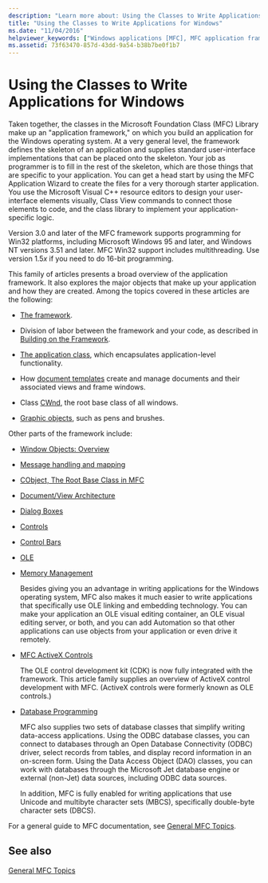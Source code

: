 ```yaml
---
description: "Learn more about: Using the Classes to Write Applications for Windows"
title: "Using the Classes to Write Applications for Windows"
ms.date: "11/04/2016"
helpviewer_keywords: ["Windows applications [MFC], MFC application framework", "MFC, application development", "applications [OLE], MFC application framework", "MFC ActiveX controls [MFC], creating", "OLE applications [MFC], MFC application framework", "database applications [MFC], creating"]
ms.assetid: 73f63470-857d-43dd-9a54-b38b7be0f1b7
---
```

# Using the Classes to Write Applications for Windows

Taken together, the classes in the Microsoft Foundation Class (MFC) Library make up an "application framework," on which you build an application for the Windows operating system. At a very general level, the framework defines the skeleton of an application and supplies standard user-interface implementations that can be placed onto the skeleton. Your job as programmer is to fill in the rest of the skeleton, which are those things that are specific to your application. You can get a head start by using the MFC Application Wizard to create the files for a very thorough starter application. You use the Microsoft Visual C++ resource editors to design your user-interface elements visually, Class View commands to connect those elements to code, and the class library to implement your application-specific logic.

Version 3.0 and later of the MFC framework supports programming for Win32 platforms, including Microsoft Windows 95 and later, and Windows NT versions 3.51 and later. MFC Win32 support includes multithreading. Use version 1.5*x* if you need to do 16-bit programming.

This family of articles presents a broad overview of the application framework. It also explores the major objects that make up your application and how they are created. Among the topics covered in these articles are the following:

- [The framework](../mfc/framework-mfc.md).

- Division of labor between the framework and your code, as described in [Building on the Framework](../mfc/building-on-the-framework.md).

- [The application class](../mfc/cwinapp-the-application-class.md), which encapsulates application-level functionality.

- How [document templates](../mfc/document-templates-and-the-document-view-creation-process.md) create and manage documents and their associated views and frame windows.

- Class [CWnd](../mfc/window-objects.md), the root base class of all windows.

- [Graphic objects](../mfc/graphic-objects.md), such as pens and brushes.

Other parts of the framework include:

- [Window Objects: Overview](../mfc/window-objects.md)

- [Message handling and mapping](../mfc/message-handling-and-mapping.md)

- [CObject, The Root Base Class in MFC](../mfc/using-cobject.md)

- [Document/View Architecture](../mfc/document-view-architecture.md)

- [Dialog Boxes](../mfc/dialog-boxes.md)

- [Controls](../mfc/controls-mfc.md)

- [Control Bars](../mfc/control-bars.md)

- [OLE](../mfc/ole-in-mfc.md)

- [Memory Management](../mfc/memory-management.md)

   Besides giving you an advantage in writing applications for the Windows operating system, MFC also makes it much easier to write applications that specifically use OLE linking and embedding technology. You can make your application an OLE visual editing container, an OLE visual editing server, or both, and you can add Automation so that other applications can use objects from your application or even drive it remotely.

- [MFC ActiveX Controls](../mfc/mfc-activex-controls.md)

   The OLE control development kit (CDK) is now fully integrated with the framework. This article family supplies an overview of ActiveX control development with MFC. (ActiveX controls were formerly known as OLE controls.)

- [Database Programming](../data/data-access-programming-mfc-atl.md)

   MFC also supplies two sets of database classes that simplify writing data-access applications. Using the ODBC database classes, you can connect to databases through an Open Database Connectivity (ODBC) driver, select records from tables, and display record information in an on-screen form. Using the Data Access Object (DAO) classes, you can work with databases through the Microsoft Jet database engine or external (non-Jet) data sources, including ODBC data sources.

   In addition, MFC is fully enabled for writing applications that use Unicode and multibyte character sets (MBCS), specifically double-byte character sets (DBCS).

For a general guide to MFC documentation, see [General MFC Topics](../mfc/general-mfc-topics.md).

## See also

[General MFC Topics](../mfc/general-mfc-topics.md)

